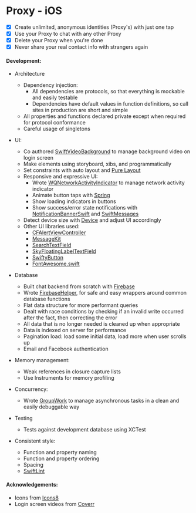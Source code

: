 # Proxy - iOS

- [x] Create unlimited, anonymous identities (Proxy's) with just one tap
- [x] Use your Proxy to chat with any other Proxy
- [x] Delete your Proxy when you're done
- [x] Never share your real contact info with strangers again

#### Development:

- Architecture
  - Dependency injection:
    - All dependencies are protocols, so that everything is mockable and easily testable
    - Dependencies have default values in function definitions, so call sites in production are short and simple
  - All properties and functions declared private except when required for protocol conformance
  - Careful usage of singletons

- UI:
  - Co authored [SwiftVideoBackground](https://github.com/dingwilson/SwiftVideoBackground) to manage background video on login screen
  - Make elements using storyboard, xibs, and programmatically
  - Set constraints with auto layout and [Pure Layout](https://github.com/PureLayout/PureLayout)
  - Responsive and expressive UI:
    - Wrote [WQNetworkActivityIndicator](https://github.com/quanvo87/WQNetworkActivityIndicator) to manage network activity indicator
    - Animate button taps with [Spring](https://cocoapods.org/pods/Spring)
    - Show loading indicators in buttons
    - Show success/error state notifications with [NotificationBannerSwift](https://github.com/Daltron/NotificationBanner) and [SwiftMessages](https://github.com/SwiftKickMobile/SwiftMessages)
  - Detect device size with [Device](https://github.com/Ekhoo/Device) and adjust UI accordingly
  - Other UI libraries used:
    - [CFAlertViewController](https://github.com/Codigami/CFAlertViewController)
    - [MessageKit](https://cocoapods.org/pods/MessageKit)
    - [SearchTextField](https://github.com/apasccon/SearchTextField)
    - [SkyFloatingLabelTextField](https://github.com/Skyscanner/SkyFloatingLabelTextField)
    - [SwiftyButton](https://github.com/TakeScoop/SwiftyButton)
    - [FontAwesome.swift](https://github.com/thii/FontAwesome.swift)

- Database
  - Built chat backend from scratch with [Firebase](https://firebase.google.com/)
  - Wrote [FirebaseHelper](https://github.com/quanvo87/FirebaseHelper), for safe and easy wrappers around common database functions
  - Flat data structure for more performant queries
  - Dealt with race conditions by checking if an invalid write occurred after the fact, then correcting the error
  - All data that is no longer needed is cleaned up when appropriate
  - Data is indexed on server for performance
  - Pagination load: load some initial data, load more when user scrolls up
  - Email and Facebook authentication

- Memory management:
  - Weak references in closure capture lists
  - Use Instruments for memory profiling

- Concurrency:
  - Wrote [GroupWork](https://github.com/quanvo87/GroupWork) to manage asynchronous tasks in a clean and easily debuggable way

- Testing
  - Tests against development database using XCTest

- Consistent style:
  - Function and property naming
  - Function and property ordering
  - Spacing
  - [SwiftLint](https://github.com/realm/SwiftLint)

#### Acknowledgements:

- Icons from [Icons8](https://icons8.com/)
- Login screen videos from [Coverr](http://coverr.co/)
